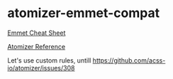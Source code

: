 # atomizer-emmet-compat

[Emmet Cheat Sheet](https://docs.emmet.io/cheat-sheet/)

[Atomizer Reference](https://acss.io/reference/)

Let's use custom rules, untill https://github.com/acss-io/atomizer/issues/308
